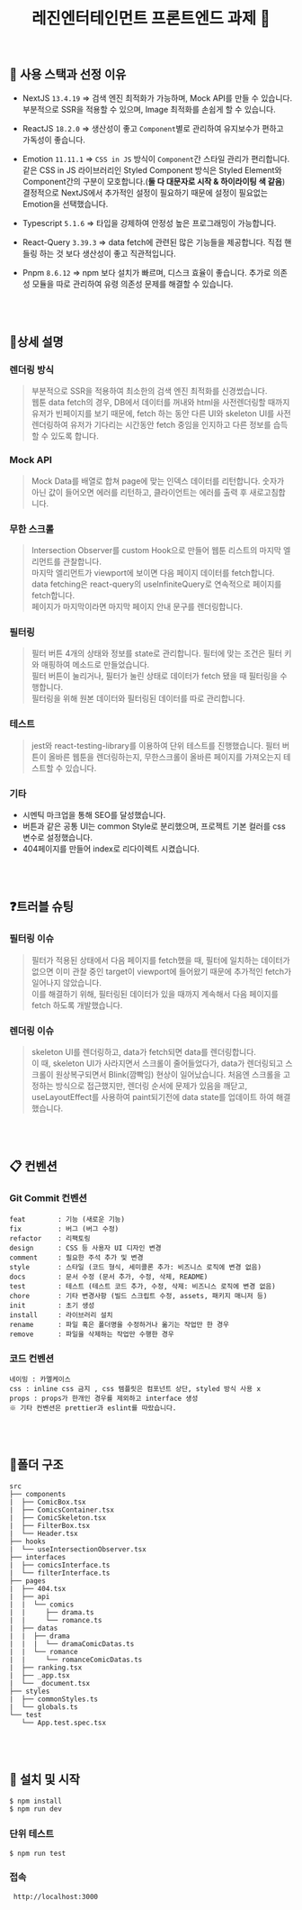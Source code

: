 
<h1 align="center">레진엔터테인먼트 프론트엔드 과제 👋</h1>

<br>


## :wrench: 사용 스택과 선정 이유

- NextJS `13.4.19` => 검색 엔진 최적화가 가능하며, Mock API를 만들 수 있습니다. 부분적으로 SSR을 적용할 수 있으며, Image 최적화를 손쉽게 할 수 있습니다.

- ReactJS `18.2.0` => 생산성이 좋고 `Component`별로 관리하여 유지보수가 편하고 가독성이 좋습니다.

- Emotion `11.11.1` => `CSS in JS` 방식이 `Component`간 스타일 관리가 편리합니다. <br> 같은 CSS in JS 라이브러리인 Styled Component 방식은 Styled Element와 Component간의 구분이 모호합니다.(**둘 다 대문자로 시작 & 하이라이팅 색 같음**) <br> 결정적으로 NextJS에서 추가적인 설정이 필요하기 때문에 설정이 필요없는 Emotion을 선택했습니다.

- Typescript `5.1.6` => 타입을 강제하여 안정성 높은 프로그래밍이 가능합니다.

- React-Query `3.39.3` => data fetch에 관련된 많은 기능들을 제공합니다. 직접 핸들링 하는 것 보다 생산성이 좋고 직관적입니다.

- Pnpm `8.6.12` => npm 보다 설치가 빠르며, 디스크 효율이 좋습니다. 추가로 의존성 모듈을 따로 관리하여 유령 의존성 문제를 해결할 수 있습니다.
<br>
<br>

##  :speech_balloon:상세 설명

### 렌더링 방식

> 부분적으로 SSR을 적용하여 최소한의 검색 엔진 최적화를 신경썼습니다. <br>웹툰 data fetch의 경우, DB에서 데이터를 꺼내와 html을 사전렌더링할 때까지 유저가 빈페이지를 보기 때문에, fetch 하는 동안 다른 UI와 skeleton UI를 사전 렌더링하여 유저가 기다리는 시간동안 fetch 중임을 인지하고 다른 정보를 습득할 수 있도록 합니다.

### Mock API

> Mock Data를 배열로 합쳐 page에 맞는 인덱스 데이터를 리턴합니다. 숫자가 아닌 값이 들어오면 에러를 리턴하고, 클라이언트는 에러를 출력 후 새로고침합니다.

### 무한 스크롤

> Intersection Observer를 custom Hook으로 만들어 웹툰 리스트의 마지막 엘리먼트를 관찰합니다. <br> 마지막 엘리먼트가 viewport에 보이면 다음 페이지 데이터를 fetch합니다. <br>
data fetching은 react-query의 useInfiniteQuery로 연속적으로 페이지를 fetch합니다. <br>
페이지가 마지막이라면 마지막 페이지 안내 문구를 렌더링합니다.

### 필터링

> 필터 버튼 4개의 상태와 정보를 state로 관리합니다. 필터에 맞는 조건은 필터 키와 매핑하여 메소드로 만들었습니다. <br>
필터 버튼이 눌리거나, 필터가 눌린 상태로 데이터가 fetch 됐을 때 필터링을 수행합니다.
<br> 필터링을 위해 원본 데이터와 필터링된 데이터를 따로 관리합니다.

### 테스트

> jest와 react-testing-library를 이용하여 단위 테스트를 진행했습니다. 필터 버튼이 올바른 웹툰을 렌더링하는지, 무한스크롤이 올바른 페이지를 가져오는지 테스트할 수 있습니다.

### 기타

- 시멘틱 마크업을 통해 SEO를 달성했습니다.
- 버튼과 같은 공통 UI는 common Style로 분리했으며, 프로젝트 기본 컬러를 css 변수로 설정했습니다.
- 404페이지를 만들어 index로 리다이렉트 시켰습니다.

<br>
<br>


## :question:트러블 슈팅

### 필터링 이슈
 
 > 필터가 적용된 상태에서 다음 페이지를 fetch했을 때, 필터에 일치하는 데이터가 없으면 이미 관찰 중인 target이 viewport에 들어왔기 때문에 추가적인 fetch가 일어나지 않았습니다. <br>
 이를 해결하기 위해, 필터링된 데이터가 있을 때까지 계속해서 다음 페이지를 fetch 하도록 개발했습니다.

### 렌더링 이슈

> skeleton UI를 렌더링하고, data가 fetch되면 data를 렌더링합니다. <br> 이 때, skeleton UI가 사라지면서 스크롤이 줄어들었다가, data가 렌더링되고 스크롤이 원상복구되면서 Blink(깜빡임) 현상이 일어났습니다.
처음엔 스크롤을 고정하는 방식으로 접근했지만, 렌더링 순서에 문제가 있음을 깨닫고, useLayoutEffect를 사용하여 paint되기전에 data state를 업데이트 하여 해결했습니다.


<br>
<br>

## :clipboard: 컨벤션

### Git Commit 컨벤션

```
feat        : 기능 (새로운 기능)
fix         : 버그 (버그 수정)
refactor    : 리팩토링
design      : CSS 등 사용자 UI 디자인 변경
comment     : 필요한 주석 추가 및 변경
style       : 스타일 (코드 형식, 세미콜론 추가: 비즈니스 로직에 변경 없음)
docs        : 문서 수정 (문서 추가, 수정, 삭제, README)
test        : 테스트 (테스트 코드 추가, 수정, 삭제: 비즈니스 로직에 변경 없음)
chore       : 기타 변경사항 (빌드 스크립트 수정, assets, 패키지 매니저 등)
init        : 초기 생성
install     : 라이브러리 설치
rename      : 파일 혹은 폴더명을 수정하거나 옮기는 작업만 한 경우
remove      : 파일을 삭제하는 작업만 수행한 경우
```

### 코드 컨벤션

```
네이밍 : 카멜케이스
css : inline css 금지 , css 템플릿은 컴포넌트 상단, styled 방식 사용 x
props : props가 한개인 경우를 제외하고 interface 생성
※ 기타 컨벤션은 prettier과 eslint를 따랐습니다.
```

<br>
<br>

## :file_folder:폴더 구조
```
src
├── components
|  ├── ComicBox.tsx
|  ├── ComicsContainer.tsx
|  ├── ComicSkeleton.tsx
|  ├── FilterBox.tsx
|  └── Header.tsx
├── hooks
|  └── useIntersectionObserver.tsx
├── interfaces
|  ├── comicsInterface.ts
|  └── filterInterface.ts
├── pages
|  ├── 404.tsx
|  ├── api
|  |  └── comics
|  |     ├── drama.ts
|  |     └── romance.ts
|  ├── datas
|  |  ├── drama
|  |  |  └── dramaComicDatas.ts
|  |  └── romance
|  |     └── romanceComicDatas.ts
|  ├── ranking.tsx
|  ├── _app.tsx
|  └── _document.tsx
├── styles
|  ├── commonStyles.ts
|  └── globals.ts
└── test
   └── App.test.spec.tsx
```

<br>
<br>

## :runner: 설치 및 시작

```bash
$ npm install
$ npm run dev
```

### 단위 테스트
```
$ npm run test
```

### 접속

```
 http://localhost:3000
```

